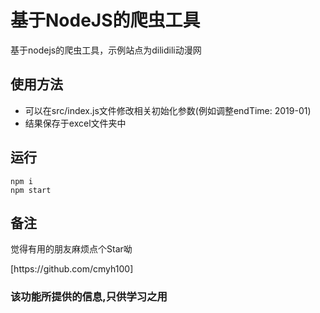 # 基于NodeJS的爬虫工具

<p>基于nodejs的爬虫工具，示例站点为dilidili动漫网</p>

## 使用方法

* 可以在src/index.js文件修改相关初始化参数(例如调整endTime: 2019-01)
* 结果保存于excel文件夹中

## 运行

```
npm i
npm start
```

## 备注

<p>觉得有用的朋友麻烦点个Star呦</p>
[https://github.com/cmyh100]

### 该功能所提供的信息,只供学习之用
